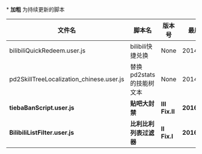 \* **加粗** 为持续更新的脚本|文件名|脚本名|版本号|最后更新||---|---|---|---||bilibiliQuickRedeem.user.js|bilibili快捷兑换|None|2014/11/16||pd2SkillTreeLocalization_chinese.user.js|替换pd2stats的技能树文本|None|2014/10/30||**tiebaBanScript.user.js**|**贴吧大封禁**|**III Fix.II**|**2016/04/14**||**BilibiliListFilter.user.js**|**比利比利列表过滤器**|**II Fix.I**|**2016/04/14**|